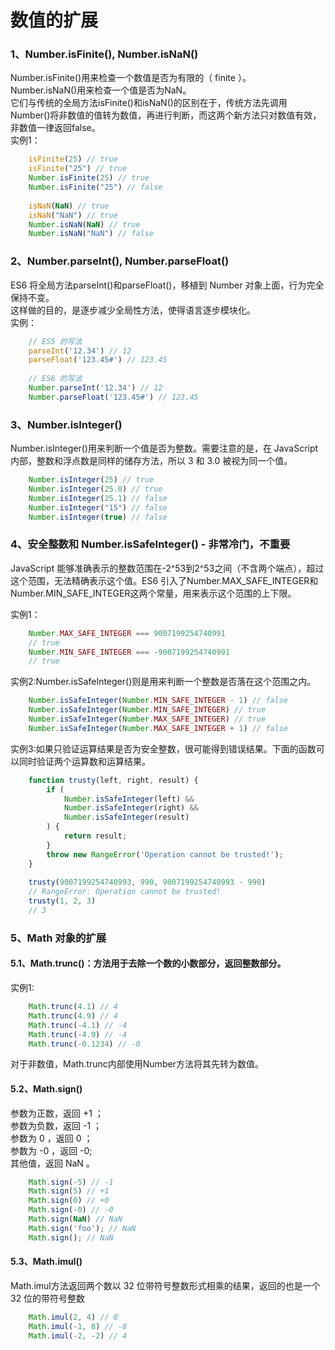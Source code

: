 #  数值的扩展

### 1、Number.isFinite(), Number.isNaN()

Number.isFinite()用来检查一个数值是否为有限的（ finite ）。      
Number.isNaN()用来检查一个值是否为NaN。        
它们与传统的全局方法isFinite()和isNaN()的区别在于，传统方法先调用Number()将非数值的值转为数值，再进行判断，而这两个新方法只对数值有效，非数值一律返回false。     
实例1：
```javascript
    isFinite(25) // true
    isFinite("25") // true
    Number.isFinite(25) // true
    Number.isFinite("25") // false
    
    isNaN(NaN) // true
    isNaN("NaN") // true
    Number.isNaN(NaN) // true
    Number.isNaN("NaN") // false
```
### 2、Number.parseInt(), Number.parseFloat()

ES6 将全局方法parseInt()和parseFloat()，移植到 Number 对象上面，行为完全保持不变。      
这样做的目的，是逐步减少全局性方法，使得语言逐步模块化。        
实例：
```javascript
    // ES5 的写法
    parseInt('12.34') // 12
    parseFloat('123.45#') // 123.45
    
    // ES6 的写法
    Number.parseInt('12.34') // 12
    Number.parseFloat('123.45#') // 123.45
```

### 3、Number.isInteger()

Number.isInteger()用来判断一个值是否为整数。需要注意的是，在 JavaScript 内部，整数和浮点数是同样的储存方法，所以 3 和 3.0 被视为同一个值。        
```javascript
    Number.isInteger(25) // true
    Number.isInteger(25.0) // true
    Number.isInteger(25.1) // false
    Number.isInteger("15") // false
    Number.isInteger(true) // false
```

### 4、安全整数和 Number.isSafeInteger()   -  非常冷门，不重要

JavaScript 能够准确表示的整数范围在-2^53到2^53之间（不含两个端点），超过这个范围，无法精确表示这个值。ES6 引入了Number.MAX_SAFE_INTEGER和Number.MIN_SAFE_INTEGER这两个常量，用来表示这个范围的上下限。

实例1：
```javascript
    Number.MAX_SAFE_INTEGER === 9007199254740991
    // true
    Number.MIN_SAFE_INTEGER === -9007199254740991
    // true
```

实例2:Number.isSafeInteger()则是用来判断一个整数是否落在这个范围之内。
```javascript
    Number.isSafeInteger(Number.MIN_SAFE_INTEGER - 1) // false
    Number.isSafeInteger(Number.MIN_SAFE_INTEGER) // true
    Number.isSafeInteger(Number.MAX_SAFE_INTEGER) // true
    Number.isSafeInteger(Number.MAX_SAFE_INTEGER + 1) // false
```

实例3:如果只验证运算结果是否为安全整数，很可能得到错误结果。下面的函数可以同时验证两个运算数和运算结果。       
```javascript
    function trusty(left, right, result) {
        if (
            Number.isSafeInteger(left) &&
            Number.isSafeInteger(right) &&
            Number.isSafeInteger(result)
        ) {
            return result;
        }
        throw new RangeError('Operation cannot be trusted!');
    }
    
    trusty(9007199254740993, 990, 9007199254740993 - 990)
    // RangeError: Operation cannot be trusted!
    trusty(1, 2, 3)
    // 3
```

### 5、Math 对象的扩展        
#### 5.1、Math.trunc()：方法用于去除一个数的小数部分，返回整数部分。            
实例1:        
```javascript
    Math.trunc(4.1) // 4
    Math.trunc(4.9) // 4
    Math.trunc(-4.1) // -4
    Math.trunc(-4.9) // -4
    Math.trunc(-0.1234) // -0
```
对于非数值，Math.trunc内部使用Number方法将其先转为数值。

#### 5.2、Math.sign()        
参数为正数，返回 +1 ；       
参数为负数，返回 -1 ；       
参数为 0 ，返回 0 ；       
参数为 -0 ，返回 -0;      
其他值，返回 NaN 。        
```javascript
    Math.sign(-5) // -1
    Math.sign(5) // +1
    Math.sign(0) // +0
    Math.sign(-0) // -0
    Math.sign(NaN) // NaN
    Math.sign('foo'); // NaN
    Math.sign(); // NaN
```

#### 5.3、Math.imul()            
Math.imul方法返回两个数以 32 位带符号整数形式相乘的结果，返回的也是一个 32 位的带符号整数           
```javascript
    Math.imul(2, 4) // 8
    Math.imul(-1, 8) // -8
    Math.imul(-2, -2) // 4
```






